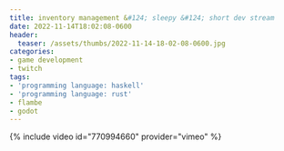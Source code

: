 ```yaml
---
title: inventory management &#124; sleepy &#124; short dev stream
date: 2022-11-14T18:02:08-0600
header:
  teaser: /assets/thumbs/2022-11-14-18-02-08-0600.jpg
categories:
- game development
- twitch
tags:
- 'programming language: haskell'
- 'programming language: rust'
- flambe
- godot
---
```

{% include video id="770994660" provider="vimeo" %}
